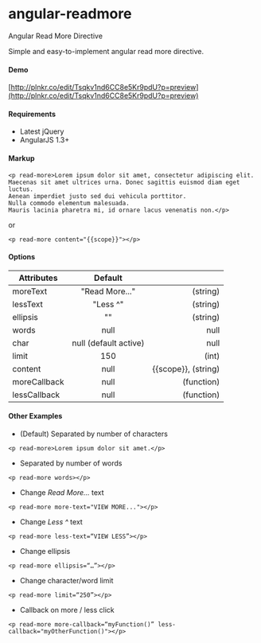 angular-readmore
================

Angular Read More Directive

Simple and easy-to-implement angular read more directive.

#### Demo
[http://plnkr.co/edit/Tsqkv1nd6CC8e5Kr9pdU?p=preview](http://plnkr.co/edit/Tsqkv1nd6CC8e5Kr9pdU?p=preview)

#### Requirements
 
+ Latest jQuery
+ AngularJS 1.3+
 

#### Markup  

    <p read-more>Lorem ipsum dolor sit amet, consectetur adipiscing elit. 
    Maecenas sit amet ultrices urna. Donec sagittis euismod diam eget luctus. 
    Aenean imperdiet justo sed dui vehicula porttitor. 
    Nulla commodo elementum malesuada. 
    Mauris lacinia pharetra mi, id ornare lacus venenatis non.</p>

or


    <p read-more content="{{scope}}"></p>


#### Options

|  Attributes       | Default           |   |
| ------------- |:-------------:| -----:|
| moreText      | "Read More..." | (string) |
| lessText      | "Less ^" |   (string) |
| ellipsis | ""      |    (string) |
| words | null   |  null |
| char | null (default active)      |    null |
| limit | 150    |  (int)  |
| content | null     |   {{scope}}, (string) | 
| moreCallback | null     |   (function) | 
| lessCallback | null     |   (function) | 


#### Other Examples

+ (Default) Separated by number of characters

`<p read-more>Lorem ipsum dolor sit amet.</p>`

+ Separated by number of words

`<p read-more words></p>`


+ Change *Read More...* text

`<p read-more more-text="VIEW MORE..."></p>`


+ Change *Less ^* text

`<p read-more less-text=“VIEW LESS”></p>`


+ Change ellipsis

`<p read-more ellipsis=“…”></p>`


+ Change character/word limit

`<p read-more limit=“250”></p>`

+ Callback on more / less click

`<p read-more more-callback=“myFunction()” less-callback="myOtherFunction()"></p>`



